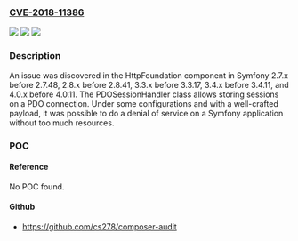### [CVE-2018-11386](https://cve.mitre.org/cgi-bin/cvename.cgi?name=CVE-2018-11386)
![](https://img.shields.io/static/v1?label=Product&message=n%2Fa&color=blue)
![](https://img.shields.io/static/v1?label=Version&message=n%2Fa&color=blue)
![](https://img.shields.io/static/v1?label=Vulnerability&message=n%2Fa&color=brighgreen)

### Description

An issue was discovered in the HttpFoundation component in Symfony 2.7.x before 2.7.48, 2.8.x before 2.8.41, 3.3.x before 3.3.17, 3.4.x before 3.4.11, and 4.0.x before 4.0.11. The PDOSessionHandler class allows storing sessions on a PDO connection. Under some configurations and with a well-crafted payload, it was possible to do a denial of service on a Symfony application without too much resources.

### POC

#### Reference
No POC found.

#### Github
- https://github.com/cs278/composer-audit


